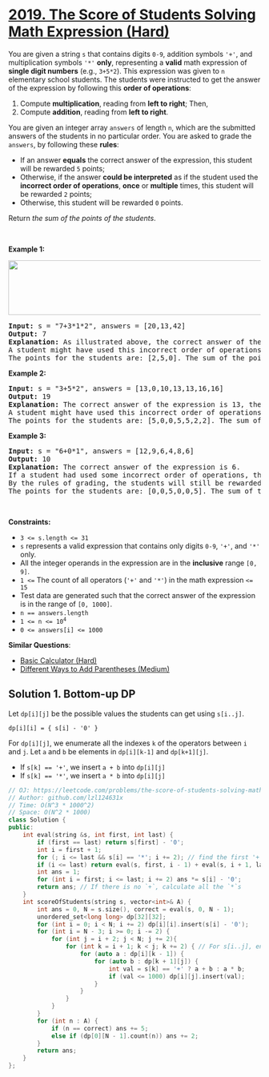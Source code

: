 # [2019. The Score of Students Solving Math Expression (Hard)](https://leetcode.com/problems/the-score-of-students-solving-math-expression/)

<p>You are given a string <code>s</code> that contains digits <code>0-9</code>, addition symbols <code>'+'</code>, and multiplication symbols <code>'*'</code> <strong>only</strong>, representing a <strong>valid</strong> math expression of <strong>single digit numbers</strong> (e.g., <code>3+5*2</code>). This expression was given to <code>n</code> elementary school students. The students were instructed to get the answer of the expression by following this <strong>order of operations</strong>:</p>

<ol>
	<li>Compute <strong>multiplication</strong>, reading from <strong>left to right</strong>; Then,</li>
	<li>Compute <strong>addition</strong>, reading from <strong>left to right</strong>.</li>
</ol>

<p>You are given an integer array <code>answers</code> of length <code>n</code>, which are the submitted answers of the students in no particular order. You are asked to grade the <code>answers</code>, by following these <strong>rules</strong>:</p>

<ul>
	<li>If an answer <strong>equals</strong> the correct answer of the expression, this student will be rewarded <code>5</code> points;</li>
	<li>Otherwise, if the answer <strong>could be interpreted</strong> as if the student used the <strong>incorrect order of operations</strong>, <strong>once</strong> or <strong>multiple</strong> times, this student will be rewarded <code>2</code> points;</li>
	<li>Otherwise, this student will be rewarded <code>0</code> points.</li>
</ul>

<p>Return <em>the sum of the points of the students</em>.</p>

<p>&nbsp;</p>
<p><strong>Example 1:</strong></p>
<img alt="" src="https://assets.leetcode.com/uploads/2021/09/17/student_solving_math.png" style="width: 678px; height: 109px;">
<pre><strong>Input:</strong> s = "7+3*1*2", answers = [20,13,42]
<strong>Output:</strong> 7
<strong>Explanation:</strong> As illustrated above, the correct answer of the expression is 13, therefore one student is rewarded 5 points: [20,<u><strong>13</strong></u>,42]
A student might have used this incorrect order of operations: 7+3=10, 10*1=10, 10*2=20. Therefore one student is rewarded 2 points: [<u><strong>20</strong></u>,13,42]
The points for the students are: [2,5,0]. The sum of the points is 2+5+0=7.
</pre>

<p><strong>Example 2:</strong></p>

<pre><strong>Input:</strong> s = "3+5*2", answers = [13,0,10,13,13,16,16]
<strong>Output:</strong> 19
<strong>Explanation:</strong> The correct answer of the expression is 13, therefore three students are rewarded 5 points each: [<strong><u>13</u></strong>,0,10,<strong><u>13</u></strong>,<strong><u>13</u></strong>,16,16]
A student might have used this incorrect order of operations: 3+5=8, 8*2=16. Therefore two students are rewarded 2 points: [13,0,10,13,13,<strong><u>16</u></strong>,<strong><u>16</u></strong>]
The points for the students are: [5,0,0,5,5,2,2]. The sum of the points is 5+0+0+5+5+2+2=19.
</pre>

<p><strong>Example 3:</strong></p>

<pre><strong>Input:</strong> s = "6+0*1", answers = [12,9,6,4,8,6]
<strong>Output:</strong> 10
<strong>Explanation:</strong> The correct answer of the expression is 6.
If a student had used some incorrect order of operations, the answer would also be 6.
By the rules of grading, the students will still be rewarded 5 points (as they got the correct answer), not 2 points.
The points for the students are: [0,0,5,0,0,5]. The sum of the points is 10.
</pre>

<p>&nbsp;</p>
<p><strong>Constraints:</strong></p>

<ul>
	<li><code>3 &lt;= s.length &lt;= 31</code></li>
	<li><code>s</code> represents a valid expression that contains only digits <code>0-9</code>, <code>'+'</code>, and <code>'*'</code> only.</li>
	<li>All the integer operands in the expression are in the <strong>inclusive</strong> range <code>[0, 9]</code>.</li>
	<li><code>1 &lt;=</code> The count of all operators (<code>'+'</code> and <code>'*'</code>) in the math expression <code>&lt;= 15</code></li>
	<li>Test data are generated such that the correct answer of the expression is in the range of <code>[0, 1000]</code>.</li>
	<li><code>n == answers.length</code></li>
	<li><code>1 &lt;= n &lt;= 10<sup>4</sup></code></li>
	<li><code>0 &lt;= answers[i] &lt;= 1000</code></li>
</ul>


**Similar Questions**:
* [Basic Calculator (Hard)](https://leetcode.com/problems/basic-calculator/)
* [Different Ways to Add Parentheses (Medium)](https://leetcode.com/problems/different-ways-to-add-parentheses/)

## Solution 1. Bottom-up DP

Let `dp[i][j]` be the possible values the students can get using `s[i..j]`.

```
dp[i][i] = { s[i] - '0' }
```

For `dp[i][j]`, we enumerate all the indexes `k` of the operators between `i` and `j`. Let `a` and `b` be elements in `dp[i][k-1]` and `dp[k+1][j]`.
* If `s[k] == '+'`, we insert `a + b` into `dp[i][j]`
* If `s[k] == '*'`, we insert `a * b` into `dp[i][j]` 

```cpp
// OJ: https://leetcode.com/problems/the-score-of-students-solving-math-expression/
// Author: github.com/lzl124631x
// Time: O(N^3 * 1000^2)
// Space: O(N^2 * 1000)
class Solution {
public:
    int eval(string &s, int first, int last) {
        if (first == last) return s[first] - '0';
        int i = first + 1;
        for (; i <= last && s[i] == '*'; i += 2); // find the first '+'
        if (i <= last) return eval(s, first, i - 1) + eval(s, i + 1, last); // calculate the first '+'
        int ans = 1;
        for (int i = first; i <= last; i += 2) ans *= s[i] - '0';
        return ans; // If there is no `+`, calculate all the `*`s
    }
    int scoreOfStudents(string s, vector<int>& A) {
        int ans = 0, N = s.size(), correct = eval(s, 0, N - 1);
        unordered_set<long long> dp[32][32];
        for (int i = 0; i < N; i += 2) dp[i][i].insert(s[i] - '0');
        for (int i = N - 3; i >= 0; i -= 2) {
            for (int j = i + 2; j < N; j += 2){
                for (int k = i + 1; k < j; k += 2) { // For s[i..j], enumerate every operators' indexes `k`
                    for (auto a : dp[i][k - 1]) {
                        for (auto b : dp[k + 1][j]) {
                            int val = s[k] == '+' ? a + b : a * b;
                            if (val <= 1000) dp[i][j].insert(val);
                        }
                    }
                }
            }
        }
        for (int n : A) {
            if (n == correct) ans += 5;
            else if (dp[0][N - 1].count(n)) ans += 2;
        }
        return ans;
    }
};
```
